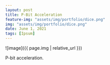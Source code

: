 ```yaml
---
layout: post
title: P-Bit Acceleration
feature-img: "assets/img/portfolio/dice.png"
img: "assets/img/portfolio/dice.png"
date: June 1, 2021
tags: [Ipsum]
---
```


![image]({{ page.img | relative_url }})

P-bit acceleration.

